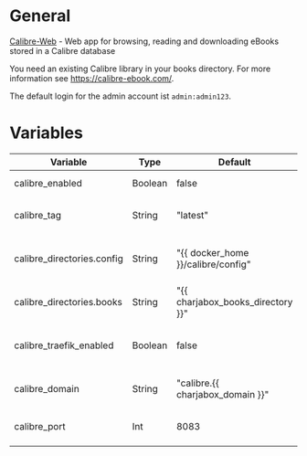 # General
[Calibre-Web](https://github.com/janeczku/calibre-web) - Web app for browsing, reading and downloading eBooks stored in a Calibre database 

You need an existing Calibre library in your books directory. For more information see https://calibre-ebook.com/.

The default login for the admin account ist `admin:admin123`.

# Variables

| Variable                   | Type    | Default                            | Comment                                          |
|----------------------------|---------|------------------------------------|--------------------------------------------------|
| calibre_enabled            | Boolean | false                              | Enable/Disable the application                   |
| calibre_tag                | String  | "latest"                           | Tag to use for the docker image                  |
| calibre_directories.config | String  | "{{ docker_home }}/calibre/config" | Path were application config should be stored    |
| calibre_directories.books  | String  | "{{ charjabox_books_directory }}"  | Path were the calibre library is located         |
| calibre_traefik_enabled    | Boolean | false                              | Enable/Disable access to application via Traefik |
| calibre_domain             | String  | "calibre.{{ charjabox_domain }}"   | Domain used to access the application            |
| calibre_port               | Int     | 8083                               | Port used to access the application              |
